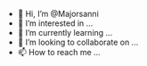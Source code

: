 - 👋 Hi, I’m @Majorsanni
- 👀 I’m interested in ...
- 🌱 I’m currently learning ...
- 💞️ I’m looking to collaborate on ...
- 📫 How to reach me ...

<!---
Majorsanni/Majorsanni is a ✨ special ✨ repository because its `README.md` (this file) appears on your GitHub profile.
You can click the Preview link to take a look at your changes.
--->
